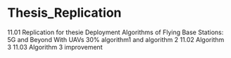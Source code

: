 # Thesis_Replication

11.01 Replication for thesie Deployment Algorithms of Flying Base Stations: 5G and Beyond With UAVs 30% algorithm1 and algorithm 2
11.02 Algorithm 3
11.03 Algorithm 3 improvement
